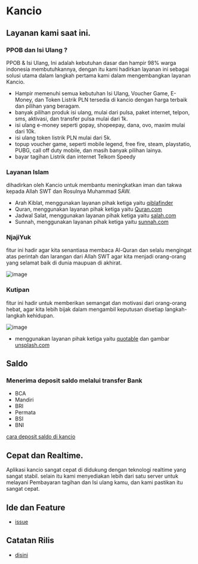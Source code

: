 # Kancio

## Layanan kami saat ini.

### PPOB dan Isi Ulang ?

PPOB & Isi Ulang, Ini adalah kebutuhan dasar dan hampir 98% warga indonesia membutuhkannya, dengan itu kami hadirkan layanan ini sebagai solusi utama dalam langkah pertama kami dalam mengembangkan layanan Kancio.
- Hampir memenuhi semua kebutuhan Isi Ulang, Voucher Game, E-Money, dan Token Listrik PLN tersedia di kancio dengan harga terbaik dan pilihan yang beragam.
- banyak pilihan produk isi ulang, mulai dari pulsa, paket internet, telpon, sms, aktivasi, dan transfer pulsa mulai dari 1k.
- isi ulang e-money seperti gopay, shopeepay, dana, ovo, maxim mulai dari 10k.
- isi ulang token listrik PLN mulai dari 5k.
- topup voucher game, seperti mobile legend, free fire, steam, playstatio, PUBG, call off duty mobile, dan masih banyak pilihan lainya.
- bayar tagihan Listrik dan internet Telkom Speedy

### Layanan Islam

dihadirkan oleh Kancio untuk membantu meningkatkan iman dan takwa kepada Allah SWT dan Rosulnya Muhammad SAW.

- Arah Kiblat, menggunakan layanan pihak ketiga yaitu [qiblafinder](https://qiblafinder.withgoogle.com/intl/ms/desktop)
- Quran, menggunakan layanan pihak ketiga yaitu [Quran.com](https://quran.com/)
- Jadwal Salat, menggunakan layanan pihak ketiga yaitu [salah.com](https://salah.com/)
- Sunnah, menggunakan layanan pihak ketiga yaitu [sunnah.com](https://sunnah.com/)

### NjajiYuk

fitur ini hadir agar kita senantiasa membaca Al-Quran dan selalu mengingat atas perintah dan larangan dari Allah SWT agar kita menjadi orang-orang yang selamat baik di dunia maupuan di akhirat.

![image](https://user-images.githubusercontent.com/21150538/200746449-ec8cb501-5373-40b1-af9e-204855d59702.png)



### Kutipan

fitur ini hadir untuk memberikan semangat dan motivasi dari orang-orang hebat, agar kita lebih bijak dalam mengambil keputusan disetiap langkah-langkah kehidupan.

![image](https://user-images.githubusercontent.com/21150538/200747206-c9ebd8fd-efe4-439e-8ed6-8c04d831fbc8.png)



- menggunakan layanan pihak ketiga yaitu [quotable](https://github.com/lukePeavey/quotable) dan gambar [unsplash.com](https://unsplash.com/)

## Saldo

### Menerima deposit saldo melalui transfer Bank
- BCA
- Mandiri
- BRI
- Permata
- BSI
- BNI

[cara deposit saldo di kancio](http://kancio.com/deposit-saldo-kancio)

## Cepat dan Realtime.

Aplikasi kancio sangat cepat di didukung dengan teknologi realtime yang sangat stabil. selain itu kami menyediakan lebih dari satu server untuk melayani Pembayaran tagihan dan Isi ulang kamu, dan kami pastikan itu sangat cepat.

## Ide dan Feature
- [issue](https://kancio.com/ide-dan-fitur)

## Catatan Rilis
- [disini](https://kancio.com/changelog)
